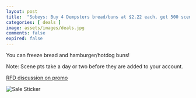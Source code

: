```yaml
---
layout: post
title:  "Sobeys: Buy 4 Dempsters bread/buns at $2.22 each, get 500 scene pts, works out to 97cents each, expires July 3, 2024"
categories: [ deals ]
image: assets/images/deals.jpg
comments: false
expired: false
---
```


You can freeze bread and hamburger/hotdog buns!

Note: Scene pts take a day or two before they are added to your account.

[RFD discussion on promo ](https://forums.redflagdeals.com/safeway-sobeys-dempsters-bread-hamburger-hotdog-buns-0-97-after-points-when-you-buy-4-2699939/)

![Sale Sticker](https://e.dam-img.rfdcontent.com/cms/010/542/724/10542724_original.jpg)